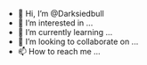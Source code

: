 - 👋 Hi, I’m @Darksiedbull
- 👀 I’m interested in ...
- 🌱 I’m currently learning ...
- 💞️ I’m looking to collaborate on ...
- 📫 How to reach me ...

<!---
Darksiedbull/Darksiedbull is a ✨ special ✨ repository because its `README.md` (this file) appears on your GitHub profile.
You can click the Preview link to take a look at your changes.
--->
